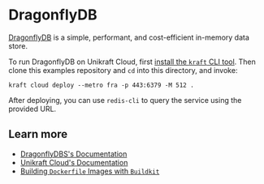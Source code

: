 # DragonflyDB

[DragonflyDB](https://www.dragonflydb.io/) is a simple, performant, and cost-efficient in-memory data store.

To run DragonflyDB on Unikraft Cloud, first [install the `kraft` CLI tool](https://unikraft.org/docs/cli).
Then clone this examples repository and `cd` into this directory, and invoke:

```console
kraft cloud deploy --metro fra -p 443:6379 -M 512 .
```

After deploying, you can use `redis-cli` to query the service using the provided URL.

## Learn more

- [DragonflyDBS's Documentation](https://www.dragonflydb.io/docs)
- [Unikraft Cloud's Documentation](https://unikraft.cloud/docs/)
- [Building `Dockerfile` Images with `Buildkit`](https://unikraft.org/guides/building-dockerfile-images-with-buildkit)
